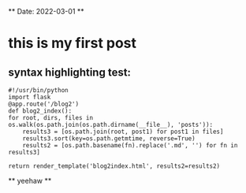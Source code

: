 ** Date: 2022-03-01 **

# this is my first post

## syntax highlighting test:

    #!/usr/bin/python
    import flask
    @app.route('/blog2')
    def blog2_index():
    for root, dirs, files in os.walk(os.path.join(os.path.dirname(__file__), 'posts')):
        results3 = [os.path.join(root, post1) for post1 in files]
        results3.sort(key=os.path.getmtime, reverse=True)
        results2 = [os.path.basename(fn).replace('.md', '') for fn in results3]

    return render_template('blog2index.html', results2=results2)


** yeehaw **